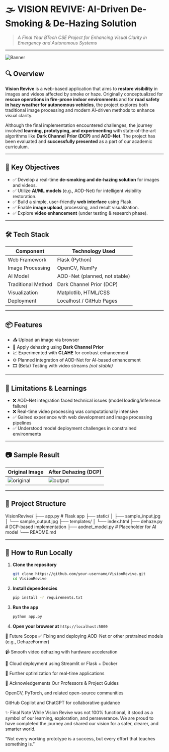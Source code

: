 # 🌫️ VISION REVIVE: AI-Driven De-Smoking & De-Hazing Solution

> _A Final Year BTech CSE Project for Enhancing Visual Clarity in Emergency and Autonomous Systems_

---

![Banner](https://via.placeholder.com/1200x300.png?text=VISION+REVIVE+-+AI+Dehazing+%26+Desmoking+Solution)

## 🔍 Overview

**Vision Revive** is a web-based application that aims to **restore visibility** in images and videos affected by smoke or haze. Originally conceptualized for **rescue operations in fire-prone indoor environments** and for **road safety in hazy weather for autonomous vehicles**, the project explores both traditional image processing and modern AI-driven methods to enhance visual clarity.

Although the final implementation encountered challenges, the journey involved **learning, prototyping, and experimenting** with state-of-the-art algorithms like **Dark Channel Prior (DCP)** and **AOD-Net**. The project has been evaluated and **successfully presented** as a part of our academic curriculum.

---

## 🎯 Key Objectives

- ✅ Develop a real-time **de-smoking and de-hazing solution** for images and videos.
- ✅ Utilize **AI/ML models** (e.g., AOD-Net) for intelligent visibility restoration.
- ✅ Build a simple, user-friendly **web interface** using Flask.
- ✅ Enable **image upload**, processing, and result visualization.
- ✅ Explore **video enhancement** (under testing & research phase).

---

## 🛠️ Tech Stack

| Component         | Technology Used               |
|------------------|-------------------------------|
| Web Framework     | Flask (Python)                |
| Image Processing  | OpenCV, NumPy                 |
| AI Model          | AOD-Net (planned, not stable) |
| Traditional Method| Dark Channel Prior (DCP)      |
| Visualization     | Matplotlib, HTML/CSS          |
| Deployment        | Localhost / GitHub Pages      |

---

## 📦 Features

- 📤 Upload an image via browser
- 🌁 Apply dehazing using **Dark Channel Prior**
- 📈 Experimented with **CLAHE** for contrast enhancement
- ⚙️ Planned integration of AOD-Net for AI-based enhancement
- 🎞️ (Beta) Testing with video streams *(not stable)*

---

## 🚧 Limitations & Learnings

- ❌ AOD-Net integration faced technical issues (model loading/inference failure)
- ❌ Real-time video processing was computationally intensive
- ✅ Gained experience with web development and image processing pipelines
- ✅ Understood model deployment challenges in constrained environments

---

## 📷 Sample Result

| Original Image | After Dehazing (DCP) |
|----------------|----------------------|
| ![original](./static/sample_input.jpg) | ![output](./static/sample_output.jpg) |

---

## 📁 Project Structure

VisionRevive/
├── app.py # Flask app
├── static/
│ ├── sample_input.jpg
│ └── sample_output.jpg
├── templates/
│ └── index.html
├── dehaze.py # DCP-based implementation
├── aodnet_model.py # Placeholder for AI model
└── README.md


---

## 🚀 How to Run Locally

1. **Clone the repository**
   ```bash
   git clone https://github.com/your-username/VisionRevive.git
   cd VisionRevive
2. **Install dependencies**
    ```bash
    pip install -r requirements.txt
    ```
3. **Run the app**
    ```bash 
    python app.py
4. **Open your browser at** ```http://localhost:5000```

🧠 Future Scope
✅ Fixing and deploying AOD-Net or other pretrained models (e.g., DehazeFormer)

📹 Smooth video dehazing with hardware acceleration

🔗 Cloud deployment using Streamlit or Flask + Docker

🧪 Further optimization for real-time applications

🙌 Acknowledgements
Our Professors & Project Guides

OpenCV, PyTorch, and related open-source communities

GitHub Copilot and ChatGPT for collaborative guidance

✨ Final Note
While Vision Revive was not 100% functional, it stood as a symbol of our learning, exploration, and perseverance. We are proud to have completed the journey and shared our vision for a safer, clearer, and smarter world.

“Not every working prototype is a success, but every effort that teaches something is.”

